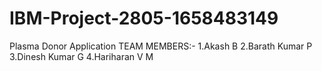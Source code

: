 # IBM-Project-2805-1658483149
Plasma Donor Application
TEAM MEMBERS:-
1.Akash B
2.Barath Kumar P
3.Dinesh Kumar G
4.Hariharan V M 
